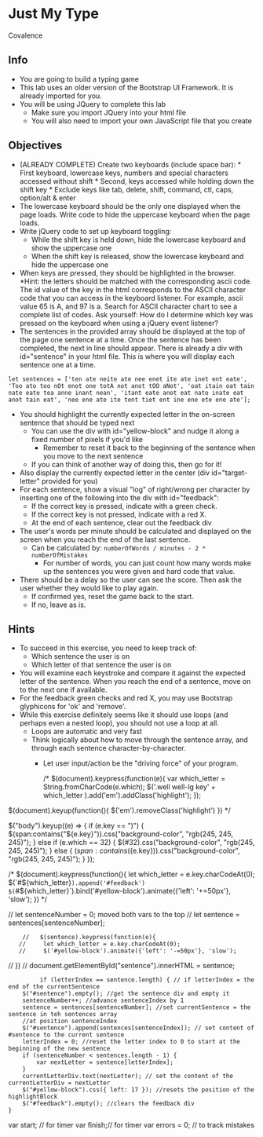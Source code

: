 # Just My Type
Covalence

## Info
* You are going to build a typing game
* This lab uses an older version of the Bootstrap UI Framework. It is already imported for you.
* You will be using JQuery to complete this lab
    * Make sure you import JQuery into your html file
    * You will also need to import your own JavaScript file that you create

## Objectives
* (ALREADY COMPLETE) Create two keyboards (include space bar):
		* First keyboard, lowercase keys, numbers and special characters accessed without shift
		* Second, keys accessed while holding down the shift key
		* Exclude keys like tab, delete, shift, command, ctl, caps, option/alt & enter
* The lowercase keyboard should be the only one displayed when the page loads. Write code to hide the uppercase keyboard when the page loads.
* Write jQuery code to set up keyboard toggling:
  * While the shift key is held down, hide the lowercase keyboard and show the uppercase one
  * When the shift key is released, show the lowercase keyboard and hide the uppercase one
* When keys are pressed, they should be highlighted in the browser.
		*Hint: the letters should be matched with the corresponding ascii code. The id value of the key in the html corresponds to the ASCII character code that you can access in the keyboard listener. For example, ascii value 65 is A, and 97 is a. Search for ASCII character chart to see a complete list of codes. Ask yourself: How do I determine which key was pressed on the keyboard when using a jQuery event listener?
* The sentences in the provided array should be displayed at the top of the page one sentence at a time. Once the sentence has been completed, the next in line should appear. There is already a div with id="sentence" in your html file. This is where you will display each sentence one at a time.
```
let sentences = ['ten ate neite ate nee enet ite ate inet ent eate', 'Too ato too nOt enot one totA not anot tOO aNot', 'oat itain oat tain nate eate tea anne inant nean', 'itant eate anot eat nato inate eat anot tain eat', 'nee ene ate ite tent tiet ent ine ene ete ene ate'];
```
* You should highlight the currently expected letter in the on-screen sentence that should be typed next
    * You can use the div with id="yellow-block" and nudge it along a fixed number of pixels if you'd like
        * Remember to reset it back to the beginning of the sentence when you move to the next sentence
    * If you can think of another way of doing this, then go for it!
* Also display the currently expected letter in the center (div id="target-letter" provided for you)
* For each sentence, show a visual "log" of right/wrong per character by inserting one of the following into the div with id="feedback":
    * If the correct key is pressed, indicate with a green check.
    * If the correct key is not pressed, indicate  with a red X.
    * At the end of each sentence, clear out the feedback div
* The user's words per minute should be calculated and displayed on the screen when you reach the end of the last sentence.
    * Can be calculated by: `numberOfWords / minutes - 2 * numberOfMistakes`
        * For number of words, you can just count how many words make up the sentences you were given and hard code that value.
* There should be a delay so the user can see the score. Then ask the user whether they would like to play again.
    * If confirmed yes, reset the game back to the start.
    * If no, leave as is.

## Hints
* To succeed in this exercise, you need to keep track of:
    * Which sentence the user is on
    * Which letter of that sentence the user is on
* You will examine each keystroke and compare it against the expected letter of the sentence. When you reach the end of a sentence, move on to the next one if available.
* For the feedback green checks and red X, you may use Bootstrap glyphicons for 'ok' and 'remove'.
* While this exercise definitely seems like it should use loops (and perhaps even a nested loop), you should not use a loop at all.
    * Loops are automatic and very fast
    * Think logically about how to move through the sentence array, and through each sentence character-by-character.
        * Let user input/action be the "driving force" of your program.



           /*
$(document).keypress(function(e){
    var which_letter = String.fromCharCode(e.which);
    $('.well well-lg key' + which_letter ).add('em').addClass('highlight');
});

$(document).keyup(function(){
    $('em').removeClass('highlight')
}) */
 

 $("body").keyup((e) => {
   if (e.key == ")") {
       $(span:contains("${e.key}")).css("background-color", "rgb(245, 245, 245)");
   } else if (e.which == 32) {
       $(#32).css("background-color", "rgb(245, 245, 245)");
   } else {
       $(span:contains(${e.key})).css("background-color", "rgb(245, 245, 245)");
   }
});





   /* $(document).keypress(function(){
        let which_letter = e.key.charCodeAt(0);
     $(`#${which_letter}`).append('#feedback')
      $(`#${which_letter}`).bind('#yellow-block').animate({'left': '+=50px'}, 'slow');
    })
*/


   // let sentenceNumber = 0; moved both vars to the top
      //  let sentence = sentences[sentenceNumber];

        //   $(sentence).keypress(function(e){
       //     let which_letter = e.key.charCodeAt(0);
       //     $('#yellow-block').animate({'left': '-=50px'}, 'slow');
   //     })
         //  document.getElementById("sentence").innerHTML = sentence; 

             if (letterIndex == sentence.length) { // if letterIndex = the end of the currentSentence
        $("#sentence").empty(); //get the sentence div and empty it
        sentenceNumber++; //advance sentenceIndex by 1
        sentence = sentences[sentenceNumber]; //set currentSentence = the sentence in teh sentences array 
        //at position sentenceIndex
        $("#sentence").append(sentences[sentenceIndex]); // set content of #sentence to the current sentence 
        letterIndex = 0; //reset the letter index to 0 to start at the beginning of the new sentence
        if (sentenceNumber < sentences.length - 1) { 
            var nextLetter = sentence[letterIndex];
        }
        currentLetterDiv.text(nextLetter); // set the content of the currentLetterDiv = nextLetter
        $("#yellow-block").css({ left: 17 }); //resets the position of the highlightBlock
        $("#feedback").empty(); //clears the feedback div
    }




   var start; // for timer
    var finish;// for timer
    var errors = 0; // to track mistakes
 